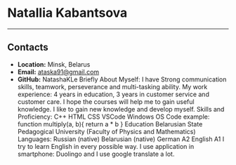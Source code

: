 # Natallia Kabantsova
***
## Contacts
- **Location:**  Minsk, Belarus
- **Email:** ataska91@gmail.com
- **GitHub:** NatashaKLe
Briefly About Myself:
I have Strong communication skills, teamwork, perseverance and multi-tasking ability.
My work experience: 4 years in education, 3 years in customer service and customer care.
I hope the courses will help me to gain useful knowledge. I like to gain new knowledge and develop myself.
Skills and Proficiency:
С++
HTML
CSS
VSCode
Windows OS
Code example:
function multiply(a, b){
  return a * b
}
Education
Belarusian State Pedagogical University
(Faculty of Physics and Mathematics)
Languages: 
Russian (native)
Belarusian (native)
German A2
English A1 I try to learn English in every possible way. I use application in smartphone: Duolingo and I use google translate a lot.
